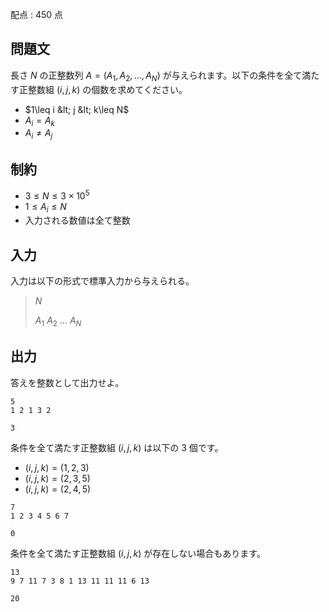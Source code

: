 配点 : $450$ 点

## 問題文

長さ $N$ の正整数列 $A=(A_1,A_2,\ldots,A_N)$ が与えられます。以下の条件を全て満たす正整数組 $(i,j,k)$ の個数を求めてください。

- $1\leq i &lt; j &lt; k\leq N$
- $A_i = A_k$
- $A_i \neq A_j$

## 制約

- $3\leq N\leq 3\times 10^5$
- $1\leq A_i \leq N$
- 入力される数値は全て整数

## 入力

入力は以下の形式で標準入力から与えられる。

> $N$ 
> 
> $A_1$ $A_2$ $\ldots$ $A_N$

## 出力

答えを整数として出力せよ。

```input1
5
1 2 1 3 2
```

```output1
3
```

条件を全て満たす正整数組 $(i,j,k)$ は以下の $3$ 個です。

- $(i,j,k)=(1,2,3)$
- $(i,j,k)=(2,3,5)$
- $(i,j,k)=(2,4,5)$

```input2
7
1 2 3 4 5 6 7
```

```output2
0
```

条件を全て満たす正整数組 $(i,j,k)$ が存在しない場合もあります。

```input3
13
9 7 11 7 3 8 1 13 11 11 11 6 13
```

```output3
20
```